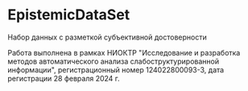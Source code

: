 # EpistemicDataSet
Набор данных с разметкой субъективной достоверности

Работа выполнена в рамках НИОКТР "Исследование и разработка методов автоматического анализа слабоструктурированной информации", регистрационный номер 124022800093-3, дата регистрации
28 февраля 2024 г.
